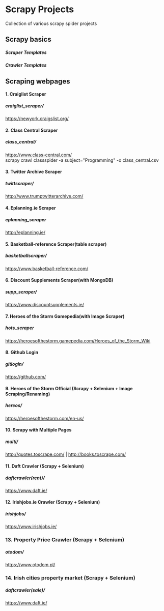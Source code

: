 # Scrapy Projects

Collection of various scrapy spider projects


## Scrapy basics

##### Scraper Templates
##### Crawler Templates

## Scraping webpages

#### 1. Craiglist Scraper 
##### craiglist_scraper/
https://newyork.craigslist.org/

#### 2. Class Central Scraper
##### class_central/
https://www.class-central.com/<br>
scrapy crawl classspider -a subject="Programming" -o class_central.csv

#### 3. Twitter Archive Scraper
##### twittscraper/
http://www.trumptwitterarchive.com/

#### 4. Eplanning.ie Scraper
##### eplanning_scraper
http://eplanning.ie/

#### 5. Basketball-reference Scraper(table scraper)
##### basketballscraper/
https://www.basketball-reference.com/

#### 6. Discount Supplements Scraper(with MongoDB)
##### supp_scraper/
https://www.discountsupplements.ie/

#### 7. Heroes of the Storm Gamepedia(with Image Scraper)
##### hots_scraper
https://heroesofthestorm.gamepedia.com/Heroes_of_the_Storm_Wiki

#### 8. Github Login
##### gitlogin/
https://github.com/

#### 9. Heroes of the Storm Official (Scrapy + Selenium + Image Scraping/Renaming)
##### hereos/
https://heroesofthestorm.com/en-us/

#### 10. Scrapy with Multiple Pages
##### multi/
http://quotes.toscrape.com/ | http://books.toscrape.com/

#### 11. Daft Crawler (Scrapy + Selenium)
##### daftcrawler(rent)/
https://www.daft.ie/

#### 12. Irishjobs.ie Crawler (Scrapy + Selenium)
##### irishjobs/
https://www.irishjobs.ie/

### 13. Property Price Crawler (Scrapy + Selenium)
##### otodom/
https://www.otodom.pl/

### 14. Irish cities property market (Scrapy + Selenium)
##### daftcrawler(sale)/
https://www.daft.ie/